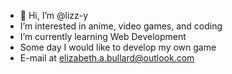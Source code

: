 - 👋 Hi, I’m @lizz-y
- I’m interested in anime, video games, and coding
- I’m currently learning Web Development
- Some day I would like to develop my own game
- E-mail at elizabeth.a.bullard@outlook.com

<!---
lizz-y/lizz-y is a ✨ special ✨ repository because its `README.md` (this file) appears on your GitHub profile.
You can click the Preview link to take a look at your changes.
--->
